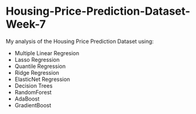 # Housing-Price-Prediction-Dataset-Week-7
My analysis of the Housing Price Prediction Dataset using:
 * Multiple Linear Regresion
 * Lasso Regression
 * Quantile Regression 
 * Ridge Regression
 * ElasticNet Regression
 * Decision Trees
 * RandomForest
 * AdaBoost
 * GradientBoost
